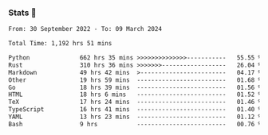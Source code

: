 ### Stats 👋
<!--START_SECTION:waka-->

```txt
From: 30 September 2022 - To: 09 March 2024

Total Time: 1,192 hrs 51 mins

Python              662 hrs 35 mins >>>>>>>>>>>>>>-----------   55.55 %
Rust                310 hrs 36 mins >>>>>>>------------------   26.04 %
Markdown            49 hrs 42 mins  >------------------------   04.17 %
Other               19 hrs 59 mins  -------------------------   01.68 %
Go                  18 hrs 39 mins  -------------------------   01.56 %
HTML                18 hrs 6 mins   -------------------------   01.52 %
TeX                 17 hrs 24 mins  -------------------------   01.46 %
TypeScript          16 hrs 41 mins  -------------------------   01.40 %
YAML                13 hrs 23 mins  -------------------------   01.12 %
Bash                9 hrs           -------------------------   00.76 %
```

<!--END_SECTION:waka-->

<!--
**buhaytza2005/buhaytza2005** is a ✨ _special_ ✨ repository because its `README.md` (this file) appears on your GitHub profile.

Here are some ideas to get you started:

- 🔭 I’m currently working on ...
- 🌱 I’m currently learning ...
- 👯 I’m looking to collaborate on ...
- 🤔 I’m looking for help with ...
- 💬 Ask me about ...
- 📫 How to reach me: ...
- 😄 Pronouns: ...
- ⚡ Fun fact: ...
-->



